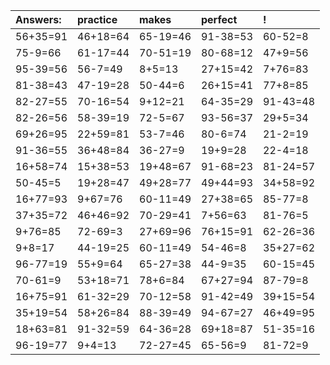 | Answers: | practice | makes | perfect | ! |
| :--- | :--- | :--- | :--- | :--- |
| 56+35=91 | 46+18=64 | 65-19=46 | 91-38=53 | 60-52=8 | 
| 75-9=66 | 61-17=44 | 70-51=19 | 80-68=12 | 47+9=56 | 
| 95-39=56 | 56-7=49 | 8+5=13 | 27+15=42 | 7+76=83 | 
| 81-38=43 | 47-19=28 | 50-44=6 | 26+15=41 | 77+8=85 | 
| 82-27=55 | 70-16=54 | 9+12=21 | 64-35=29 | 91-43=48 | 
| 82-26=56 | 58-39=19 | 72-5=67 | 93-56=37 | 29+5=34 | 
| 69+26=95 | 22+59=81 | 53-7=46 | 80-6=74 | 21-2=19 | 
| 91-36=55 | 36+48=84 | 36-27=9 | 19+9=28 | 22-4=18 | 
| 16+58=74 | 15+38=53 | 19+48=67 | 91-68=23 | 81-24=57 | 
| 50-45=5 | 19+28=47 | 49+28=77 | 49+44=93 | 34+58=92 | 
| 16+77=93 | 9+67=76 | 60-11=49 | 27+38=65 | 85-77=8 | 
| 37+35=72 | 46+46=92 | 70-29=41 | 7+56=63 | 81-76=5 | 
| 9+76=85 | 72-69=3 | 27+69=96 | 76+15=91 | 62-26=36 | 
| 9+8=17 | 44-19=25 | 60-11=49 | 54-46=8 | 35+27=62 | 
| 96-77=19 | 55+9=64 | 65-27=38 | 44-9=35 | 60-15=45 | 
| 70-61=9 | 53+18=71 | 78+6=84 | 67+27=94 | 87-79=8 | 
| 16+75=91 | 61-32=29 | 70-12=58 | 91-42=49 | 39+15=54 | 
| 35+19=54 | 58+26=84 | 88-39=49 | 94-67=27 | 46+49=95 | 
| 18+63=81 | 91-32=59 | 64-36=28 | 69+18=87 | 51-35=16 | 
| 96-19=77 | 9+4=13 | 72-27=45 | 65-56=9 | 81-72=9 | 
